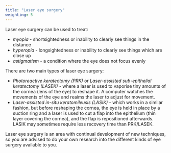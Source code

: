 ```yaml
---
title: "Laser eye surgery"
weighting: 5
---
```


Laser eye surgery can be used to treat:

- *myopia* - shortsightedness or inability to clearly see things in the distance
- *hyperopia* - longsightedness or inability to clearly see things which are close up
- *astigmatism* - a condition where the eye does not focus evenly

There are two main types of laser eye surgery:

- *Photoreactive keratectomy (PRK)* or *Laser-assisted sub-epithelial keratectomy (LASEK)* - where a laser is used to vaporise tiny amounts of the cornea (lens of the eye) to reshape it. A computer watches the movements of the eye and reaims the laser to adjust for movement.
- *Laser-assisted in-situ keratomileusis (LASIK)* - which works in a similar fashion, but before reshaping the cornea, the eye is held in place by a suction ring and a laser is used to cut a flap into the epithelium (thin layer covering the cornea), and the flap is repositioned afterwards. LASIK may sometimes require less recovery time than PRK/LASEK.

Laser eye surgery is an area with continual development of new techniques, so you are advised to do your own research into the different kinds of eye surgery available to you.
